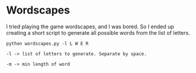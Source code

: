 # Wordscapes

I tried playing the game wordscapes, and I was bored. So I ended up creating a short script to generate all possible words from the list of letters.

```
python wordscapes.py -l L W E R

-l -> list of letters to generate. Separate by space.

-m -> min length of word
```
